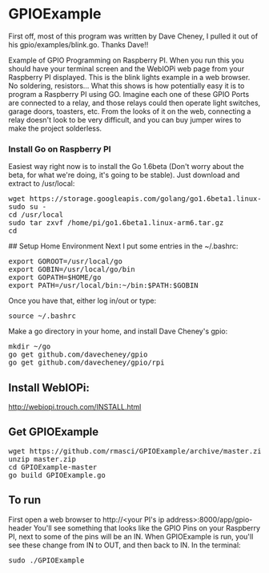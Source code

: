 # GPIOExample
First off, most of this program was written by Dave Cheney, I pulled it out of his gpio/examples/blink.go. Thanks Dave!!

Example of GPIO Programming on Raspberry PI.  When you run this you should have your terminal screen and the WebIOPi web page from
your Raspberry PI displayed.  This is the blink lights example in a web browser. No soldering, resistors... What this shows is how potentially easy it is to program a Raspberry PI using GO.  Imagine each one of these GPIO Ports are connected to
a relay, and those relays could then operate light switches, garage doors, toasters, etc. From the looks of it on the web, connecting a 
relay doesn't look to be very difficult, and you can buy jumper wires to make the project solderless.

<h3>Install Go on Raspberry PI</h3>
Easiest way right now is to install the Go 1.6beta (Don't worry about the beta, for what we're doing, it's going to be stable). 
Just download and extract to /usr/local:
<pre>
wget https://storage.googleapis.com/golang/go1.6beta1.linux-arm6.tar.gz
sudo su -
cd /usr/local
sudo tar zxvf /home/pi/go1.6beta1.linux-arm6.tar.gz 
cd 
</pre>
## Setup Home Environment
Next I put some entries in the ~/.bashrc:
<pre>
export GOROOT=/usr/local/go
export GOBIN=/usr/local/go/bin
export GOPATH=$HOME/go
export PATH=/usr/local/bin:~/bin:$PATH:$GOBIN
</pre>

Once you have that, either log in/out or type:
<pre>
source ~/.bashrc
</pre>

Make a go directory in your home, and install Dave Cheney's gpio:
<pre>
mkdir ~/go
go get github.com/davecheney/gpio
go get github.com/davecheney/gpio/rpi
</pre>

## Install WebIOPi:
http://webiopi.trouch.com/INSTALL.html

## Get GPIOExample
<pre>
wget https://github.com/rmasci/GPIOExample/archive/master.zip
unzip master.zip
cd GPIOExample-master
go build GPIOExample.go
</pre>

## To run
First open a web browser to http://<your PI's ip address>:8000/app/gpio-header
You'll see something that looks like the GPIO Pins on your Raspberry PI, next to some of the pins will be an IN.  When 
GPIOExample is run, you'll see these change from IN to OUT, and then back to IN.
In the terminal:
<pre>
sudo ./GPIOExample
</pre>

